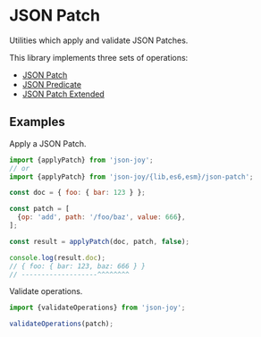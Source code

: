 # JSON Patch

Utilities which apply and validate JSON Patches.

This library implements three sets of operations:

- [JSON Patch](./docs/json-patch.md)
- [JSON Predicate](./docs/json-predicate.md)
- [JSON Patch Extended](./docs/json-patch-extended.md)


## Examples

Apply a JSON Patch.

```js
import {applyPatch} from 'json-joy';
// or 
import {applyPatch} from 'json-joy/{lib,es6,esm}/json-patch';

const doc = { foo: { bar: 123 } };

const patch = [
  {op: 'add', path: '/foo/baz', value: 666},
];

const result = applyPatch(doc, patch, false);

console.log(result.doc);
// { foo: { bar: 123, baz: 666 } }
// -------------------^^^^^^^^
```

Validate operations.

```js
import {validateOperations} from 'json-joy';

validateOperations(patch);
```
